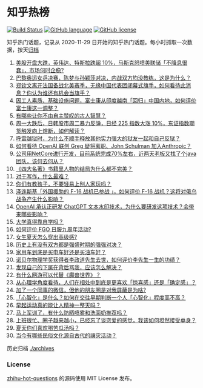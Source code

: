 # 知乎热榜
[![Build Status](https://github.com/ToWeLong/zhihu-hot-questions/workflows/CI/badge.svg)](https://github.com/ToWeLong/zhihu-hot-questions/actions)
[![GitHub language](https://img.shields.io/badge/language-golang-orange.svg)](https://golang.org/)
[![GitHub license](https://img.shields.io/github/license/ToWeLong/zhihu-hot-questions)](https://github.com/ToWeLong/zhihu-hot-questions/blob/main/LICENSE)

知乎热门话题，记录从 2020-11-29 日开始的知乎热门话题。每小时抓取一次数据，按天[归档](./archives)

<!-- BEGIN -->

1. [美股开盘大跌，英伟达、特斯拉跌超 10%，马斯克怒喷美联储「不降息很蠢」，市场何时企稳?](https://www.zhihu.com/question/663537701)
1. [巴黎奥运女乒决赛，陈梦与孙颖莎对决，内战双方均没教练，这是为什么？](https://www.zhihu.com/question/663372442)
1. [郑钦文离开法国备战北美赛季，无缘中国代表团闭幕式旗手，如何看待此消息？你认为谁还有机会当旗手？](https://www.zhihu.com/question/663546390)
1. [因工人素质、基础设施问题，富士康从印度越南「回归」中国内地，如何评价富士康这一调整？](https://www.zhihu.com/question/663509002)
1. [有哪些让你不由自主赞叹的古人智慧？](https://www.zhihu.com/question/39730325)
1. [周一大跌后，日韩股市周二暴力反弹，日经 225 指数大涨 10%，东证指数期货触发向上熔断，如何解读？](https://www.zhihu.com/question/663572694)
1. [呼雷越狱时，为什么不顺手释放其他实力强大的狱友一起和自己反狱？](https://www.zhihu.com/question/663491220)
1. [如何看待 OpenAI 联创 Greg 疑将离职、John Schulman 加入Anthropic？](https://www.zhihu.com/question/663573323)
1. [公司用NetCore进行开发，目前系统完成70%左右，近两天老板又找了个java团队，该何去何从？](https://www.zhihu.com/question/663513277)
1. [《四大名著》书籍里人物的结局为什么都不完美？](https://www.zhihu.com/question/663492179)
1. [对于写作，什么最难？](https://www.zhihu.com/question/662888740)
1. [你们有教孩子，不要轻易上别人家玩吗？](https://www.zhihu.com/question/660878776)
1. [泽连斯基「外国援助的 F-16 战机已参战 」，如何评价 F-16 战机？这将对俄乌战争产生什么影响？](https://www.zhihu.com/question/663488323)
1. [OpenAI  承认正研发  ChatGPT  文本水印技术，为什么要研发这项技术？会带来哪些影响？](https://www.zhihu.com/question/663490283)
1. [大学真得靠自学吗？](https://www.zhihu.com/question/659922679)
1. [如何评价 FGO 日服九周年活动?](https://www.zhihu.com/question/663461559)
1. [女生夏天怎么穿出高级感?](https://www.zhihu.com/question/658725180)
1. [历史上有没有双方都是强盛时期的强强对决？](https://www.zhihu.com/question/578132600)
1. [家用车到底是买电车好还是买油车好？](https://www.zhihu.com/question/663364145)
1. [诺贝尔物理学奖获得者李政道先生去世，如何评价李先生一生的功绩？](https://www.zhihu.com/question/663505241)
1. [发现自己的下属在背后骂我，应该怎么解决？](https://www.zhihu.com/question/663378373)
1. [有什么网游可以代替《魔兽世界》？](https://www.zhihu.com/question/31059934)
1. [从心理学角度看待，人们在相处中到底是更喜欢「惊喜感」还是「确定感」？](https://www.zhihu.com/question/662919158)
1. [加了一个同事的微信，但他的朋友圈是对我屏蔽是为啥?](https://www.zhihu.com/question/663209735)
1. [「心智化」是什么？如何在交往早期判断一个人「心智化」程度高不高？](https://www.zhihu.com/question/662919176)
1. [早起运动真的能让人精神一整天吗？](https://www.zhihu.com/question/663005547)
1. [马上军训了，有什么防晒喷雾和洗面奶推荐吗？](https://www.zhihu.com/question/662210986)
1. [上班很忙、圈子越来越小，已经忘了谈恋爱的感觉，我该如何坦然接受单身？](https://www.zhihu.com/question/662470188)
1. [夏天你们喜欢喝苦瓜汤吗？](https://www.zhihu.com/question/661965731)
1. [当今有哪些民俗文化源自古代的禳灾活动？](https://www.zhihu.com/question/661236183)

<!-- END -->

历史归档 [./archives](./archives)


### License
[zhihu-hot-questions](https://github.com/towelong/zhihu-hot-questions) 的源码使用 MIT License 发布。